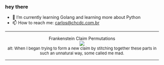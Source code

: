 ### hey there 

- :seedling: I’m currently learning Golang and learning more about Python
- :mailbox: How to reach me: carlos@chcdc.com.br


---


<!-- xkcd -->
<p align="center">Frankenstein Claim Permutations</br><img src=https://imgs.xkcd.com/comics/frankenstein_claim_permutations.png></br><font size =2>alt: When I began trying to form a new claim by stitching together these parts in such an unnatural way, some called me mad.</br></font></p></table></p> 


<!-- xkcd -->
---
